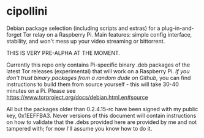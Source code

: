 cipollini
=========

Debian package selection (including scripts and extras) for a plug-in-and-forget Tor relay on a Raspberry Pi. Main features: simple config interface, stability, and won't mess up your video streaming or bittorrent.

THIS IS VERY PRE-ALPHA AT THE MOMENT.

Currently this repo only contains Pi-specific binary .deb packages of the latest Tor releases (experimental) that will work on a Raspberry Pi.  *If you don't trust binary packages from a random dude on Github,* you can find instructions to build them from source yourself - this will take 30-40 minutes on a Pi.  Please see https://www.torproject.org/docs/debian.html.en#source

All but the packages older than 0.2.4.15-rc have been signed with my public key, 0x1EEFFBA3.  Never versions of this document will contain instructions on how to validate that the .debs provided here are provided by me and not tampered with; for now I'll assume you know how to do it.
